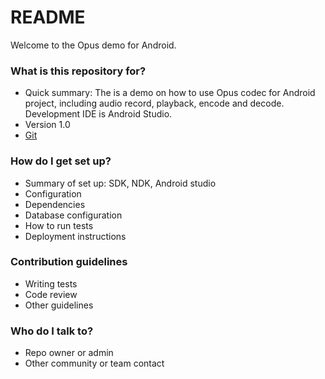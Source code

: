 # README #

Welcome to the Opus demo for Android.

### What is this repository for? ###

* Quick summary:
The is a demo on how to use Opus codec for Android project, including audio record, playback, encode and decode. Development IDE is Android Studio.  
* Version
1.0
* [Git](https://bitbucket.org/louisyoung/opus_android.git)

### How do I get set up? ###

* Summary of set up:
SDK, NDK, Android studio
* Configuration
* Dependencies
* Database configuration
* How to run tests
* Deployment instructions

### Contribution guidelines ###

* Writing tests
* Code review
* Other guidelines

### Who do I talk to? ###

* Repo owner or admin
* Other community or team contact